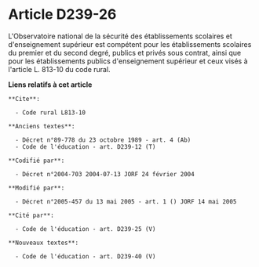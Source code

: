# Article D239-26

L'Observatoire national de la sécurité des établissements scolaires et d'enseignement supérieur est compétent pour les
établissements scolaires du premier et du second degré, publics et privés sous contrat, ainsi que pour les établissements
publics d'enseignement supérieur et ceux visés à l'article L. 813-10 du code rural.

**Liens relatifs à cet article**

	**Cite**:

	  - Code rural L813-10

	**Anciens textes**:

	  - Décret n°89-778 du 23 octobre 1989 - art. 4 (Ab)
	  - Code de l'éducation - art. D239-12 (T)

	**Codifié par**:

	  - Décret n°2004-703 2004-07-13 JORF 24 février 2004

	**Modifié par**:

	  - Décret n°2005-457 du 13 mai 2005 - art. 1 () JORF 14 mai 2005

	**Cité par**:

	  - Code de l'éducation - art. D239-25 (V)

	**Nouveaux textes**:

	  - Code de l'éducation - art. D239-40 (V)
